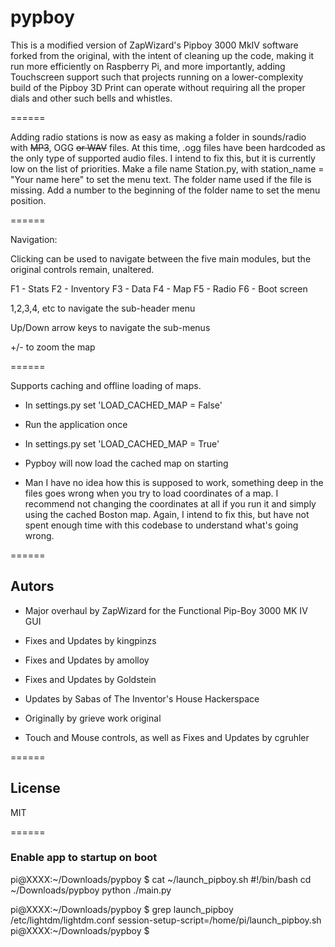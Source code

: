 pypboy
======

This is a modified version of ZapWizard's Pipboy 3000 MkIV software forked from the original, with the
intent of cleaning up the code, making it run more efficiently on Raspberry Pi, and more importantly, adding Touchscreen support
such that projects running on a lower-complexity build of the Pipboy 3D Print can operate without requiring all the proper dials
and other such bells and whistles.

======

Adding radio stations is now as easy as making a folder in sounds/radio with ~~MP3~~, OGG ~~or WAV~~ files.
At this time, .ogg files have been hardcoded as the only type of supported audio files. I intend to fix this, but it is currently low on the list of priorities.
Make a file name Station.py, with station_name = "Your name here" to set the menu text. The folder name used if the file is missing.
Add a number to the beginning of the folder name to set the menu position.

======

Navigation:

Clicking can be used to navigate between the five main modules, but the original controls remain, unaltered.

F1 - Stats
F2 - Inventory
F3 - Data
F4 - Map
F5 - Radio
F6 - Boot screen

1,2,3,4, etc to navigate the sub-header menu

Up/Down arrow keys to navigate the sub-menus

+/- to zoom the map

======

Supports caching and offline loading of maps.
* In settings.py set 'LOAD_CACHED_MAP = False'
* Run the application once
* In settings.py set 'LOAD_CACHED_MAP = True'
* Pypboy will now load the cached map on starting

* Man I have no idea how this is supposed to work, something deep in the files goes wrong when you try to load coordinates of a map. I recommend not changing the coordinates at all if you run it and simply using the cached Boston map. Again, I intend to fix this, but have not spent enough time with this codebase to understand what's going wrong.

======

## Autors
* Major overhaul by ZapWizard for the Functional Pip-Boy 3000 MK IV GUI

* Fixes and Updates by kingpinzs

* Fixes and Updates by amolloy

* Fixes and Updates by Goldstein

* Updates by Sabas of The Inventor's House Hackerspace

* Originally by grieve work original<br>

* Touch and Mouse controls, as well as Fixes and Updates by cgruhler

======

## License
MIT

======

### Enable app to startup on boot
pi@XXXX:~/Downloads/pypboy $ cat ~/launch_pipboy.sh
#!/bin/bash
cd ~/Downloads/pypboy
python ./main.py

pi@XXXX:~/Downloads/pypboy $ grep launch_pipboy /etc/lightdm/lightdm.conf
session-setup-script=/home/pi/launch_pipboy.sh
pi@XXXX:~/Downloads/pypboy $
